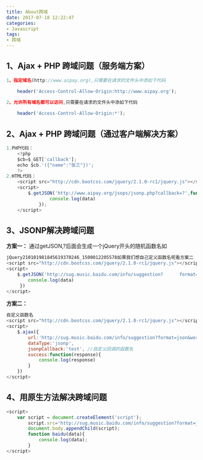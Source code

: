 ```yaml
---
title: About跨域
date: 2017-07-18 12:22:47
categories: 
- Javascript
tags: 
- 跨域
---
```

## 1、Ajax + PHP 跨域问题（服务端方案）

```javascript
1、指定域名(http://www.aipay.org),只需要在请求的文件头中添如下代码

	header('Access-Control-Allow-Origin:http://www.aipay.org');
	
2、允许所有域名都可以访问,只需要在请求的文件头中添如下代码

	header('Access-Control-Allow-Origin:*'); 
```
## 2、Ajax + PHP 跨域问题（通过客户端解决方案）
```javascript
1.PHP代码：
	<?php 
	$cb=$_GET['callback'];
	echo $cb.'({"name":"张三"})';
	?>
2.HTML代码：
	<script src="http://cdn.bootcss.com/jquery/2.1.0-rc1/jquery.js"></script>
	<script>
		$.getJSON('http://www.aipay.org/jsops/jsonp.php?callback=?',function(data){
				console.log(data)
			});	
	</script>
```
## 3、JSONP解决跨域问题


**方案一：**  通过getJSON,?后面会生成一个jQuery开头的随机函数名如
```javascript
jQuery210101981845619370246_1500012205578如果我们想自己定义函数名呢看方案二
<script src="http://cdn.bootcss.com/jquery/2.1.0-rc1/jquery.js"></script>
<script>
    $.getJSON('http://sug.music.baidu.com/info/suggestion?      format=json&word=ni&version=2&from=0&callback=?',function(data){
		console.log(data)
	 })
</script>
```
**方案二：**
```javascript
自定义函数名
<script src="http://cdn.bootcss.com/jquery/2.1.0-rc1/jquery.js"></script>
<script>
	$.ajax({
		url:'http://sug.music.baidu.com/info/suggestion?format=json&word=ni&version=2&from=0&callback=?',
		dataType:'jsonp',
		jsonpCallback:'test', //自定义回调的函数名
		success:function(response){
			console.log(response)
		}
	})
</script>
```
	
## 4、用原生方法解决跨域问题 
```javascript
<script>
	var script = document.createElement('script'); 
		script.src='http://sug.music.baidu.com/info/suggestion?format=json&word=ni&version=2&from=0&callback=baidu';
		document.body.appendChild(script);
		function baidu(data){
			console.log(data);
		}
</script>	
```

